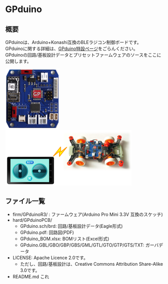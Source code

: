GPduino
=========

## 概要
GPduinoは、Arduino+Konashi互換のBLEラジコン制御ボードです。  
GPduinoに関する詳細は、[GPduino特設ページ](http://lipoyang.net/gpduino)をごらんください。  
GPduinoの回路/基板設計データとプリセットファームウェアのソースをここに公開します。

![GPduinoの写真](image/gpduino_r3.png)　　　　　![概要の図](image/gpduino_r3_overview.png)

## ファイル一覧

* firm/GPduinoR3/ : ファームウェア(Arduino Pro Mini 3.3V 互換のスケッチ)
* hard/GPduinoPCB/
	* GPduino.sch/brd: 回路/基板設計データ(Eagle形式)
	* GPduino.pdf: 回路図(PDF)
	* GPduino_BOM.xlsx: BOMリスト(Excel形式)
	* GPduino.GBL/GBO/GBP/GBS/GML/GTL/GTO/GTP/GTS/TXT: ガーバデータ
* LICENSE: Apache Licence 2.0です。
	* ただし、回路/基板設計は、Creative Commons Attribution Share-Alike 3.0です。
* README.md これ
